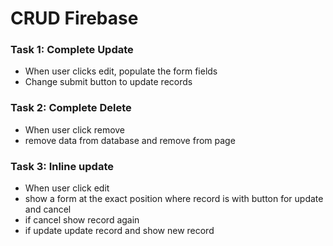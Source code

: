 # CRUD Firebase

### Task 1: Complete Update
- When user clicks edit, populate the form fields
- Change submit button to update records


### Task 2: Complete Delete
- When user click remove
- remove data from database and remove from page

### Task 3: Inline update
- When user click edit
- show a form at the exact position where record is with button for update and cancel
- if cancel show record again
- if update update record and show new record